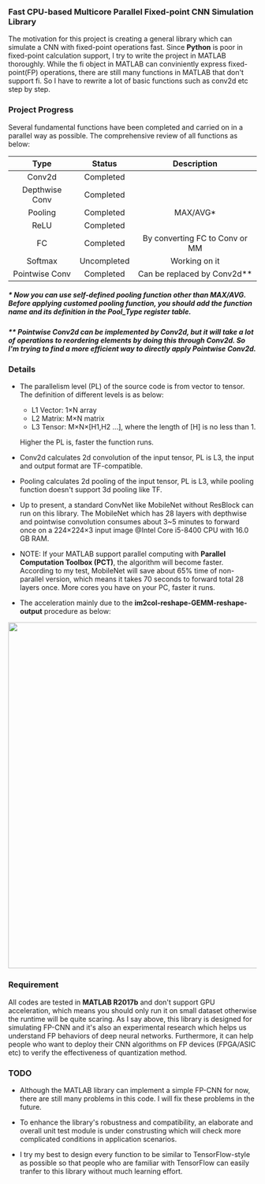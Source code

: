 ### Fast CPU-based Multicore Parallel Fixed-point CNN Simulation Library

The motivation for this project is creating a general library which can simulate a CNN with fixed-point operations fast. Since **Python** is poor in fixed-point calculation support, I try to write the project in MATLAB thoroughly. While the fi object in MATLAB can conviniently express fixed-point(FP) operations, there are still many functions in MATLAB that don't support fi. So I have to rewrite a lot of basic functions such as conv2d etc step by step.

### Project Progress
Several fundamental functions have been completed and carried on in a parallel way as possible. The comprehensive review of all functions as below:

|        **Type**         |       **Status**     |        **Description**          |
|:-----------------------:|:--------------------:|:-------------------------------:|
| Conv2d                  |      Completed       |                                 |
| Depthwise Conv          |      Completed       |                                 |
| Pooling                 |      Completed       |           MAX/AVG*              |
| ReLU                    |      Completed       |                                 |
| FC                      |      Completed       | By converting FC to Conv or MM  |
| Softmax                 |     Uncompleted      |        Working on it            |
| Pointwise Conv          |      Completed       |  Can be replaced by Conv2d**    |
##### * Now you can use self-defined pooling function other than MAX/AVG. Before applying customed pooling function, you should add the function name and its definition in the Pool_Type register table.

##### ** Pointwise Conv2d can be implemented by Conv2d, but it will take a lot of operations to reordering elements by doing this through Conv2d. So I'm trying to find a more efficient way to directly apply Pointwise Conv2d. 

### Details

- The parallelism level (PL) of the source code is from vector to tensor. The definition of different levels is as below:
  - L1 Vector: 1×N array
  - L2 Matrix: M×N matrix
  - L3 Tensor: M×N×[H1,H2 ...], where the length of [H] is no less than 1.
  
  Higher the PL is, faster the function runs.

- Conv2d calculates 2d convolution of the input tensor, PL is L3, the input and output format are TF-compatible.
- Pooling calculates 2d pooling of the input tensor, PL is L3, while pooling function doesn't support 3d pooling like TF.
- Up to present, a standard ConvNet like MobileNet without ResBlock can run on this library. The MobileNet which has 28 layers with depthwise and pointwise convolution consumes about 3~5 minutes to forward once on a 224×224×3 input image @Intel Core i5-8400 CPU with 16.0 GB RAM.
- NOTE: If your MATLAB support parallel computing with **Parallel Computation Toolbox (PCT)**, the algorithm will become faster. According to my test, MobileNet will save about 65% time of non-parallel version, which means it takes 70 seconds to forward total 28 layers once. More cores you have on your PC, faster it runs.
- The acceleration mainly due to the **im2col-reshape-GEMM-reshape-output** procedure as below:
<img src="https://github.com/JackGittes/FixedCNN/blob/master/Doc/img/details.png" width=700>

### Requirement

All codes are tested in **MATLAB R2017b** and don't support GPU acceleration, which means you should only run it on small dataset otherwise the runtime will be quite scaring. As I say above, this library is designed for simulating FP-CNN and it's also an experimental research which helps us understand FP behaviors of deep neural networks. Furthermore, it can help people who want to deploy their CNN algorithms on FP devices (FPGA/ASIC etc) to verify the effectiveness of quantization method.

### TODO

- Although the MATLAB library can implement a simple FP-CNN for now, there are still many problems in this code. I will fix these problems in the future.

- To enhance the library's robustness and compatibility, an elaborate and overall unit test module is under construsting which will check more complicated conditions in application scenarios.

- I try my best to design every function to be similar to TensorFlow-style as possible so that people who are familiar with TensorFlow can easily tranfer to this library without much learning effort.
